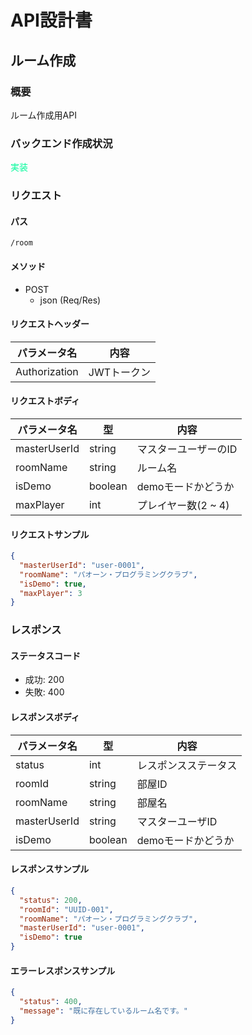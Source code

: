 # API設計書


<!----
未実装：#b22222
実装中：#87cefa
実装：#00fa9a
--->


## ルーム作成


### 概要

ルーム作成用API

### バックエンド作成状況
<font color="#00fa9a">実装</font>

### リクエスト

#### パス

`/room`

#### メソッド
- POST
  - json (Req/Res)

#### リクエストヘッダー

| パラメータ名       | 内容      |
|--------------|---------|
| Authorization       | JWTトークン |

#### リクエストボディ

| パラメータ名       | 型       | 内容            |
|--------------|---------|---------------|
| masterUserId | string  | マスターユーザーのID   |
| roomName     | string  | ルーム名          |
| isDemo       | boolean | demoモードかどうか   |
| maxPlayer     | int     | プレイヤー数(2 ~ 4) |



#### リクエストサンプル

```JSON
{
  "masterUserId": "user-0001",
  "roomName": "パオーン・プログラミングクラブ",
  "isDemo": true,
  "maxPlayer": 3
}
```

### レスポンス

#### ステータスコード

- 成功: 200
- 失敗: 400


#### レスポンスボディ

| パラメータ名   | 型      | 内容         |
|----------|--------|------------|
| status   | int    | レスポンスステータス |
| roomId   | string | 部屋ID       |
| roomName | string | 部屋名        |
| masterUserId | string | マスターユーザID  |
| isDemo       | boolean | demoモードかどうか   |

#### レスポンスサンプル

```JSON
{
  "status": 200,
  "roomId": "UUID-001",
  "roomName": "パオーン・プログラミングクラブ",
  "masterUserId": "user-0001",
  "isDemo": true
}
```

#### エラーレスポンスサンプル
```JSON
{
  "status": 400, 
  "message": "既に存在しているルーム名です。"
}
```





